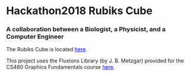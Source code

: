 # Hackathon2018 Rubiks Cube
### A collaboration between a Biologist, a Physicist, and a Computer Engineer

The Rubiks Cube is located <a style="color:blue" href="https://cjemerson.github.io/RubiksCube">here</a>.

This project uses the Fluxions Library (by J. B. Metzgar) provided for the CS480 Graphics Fundamentals course <a style="color:blue" href="https://github.com/microwerx/cs-480-computer-graphics-fundamentals">here</a>.
